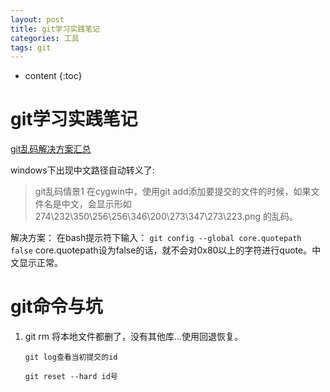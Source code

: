 ```yaml
---
layout: post
title: git学习实践笔记
categories: 工具
tags: git
---
```


* content
{:toc}

# git学习实践笔记

[git乱码解决方案汇总](http://zengrong.net/post/1249.htm)

windows下出现中文路径自动转义了:
> git乱码情景1
在cygwin中，使用git add添加要提交的文件的时候，如果文件名是中文，会显示形如 274\232\350\256\256\346\200\273\347\273\223.png 的乱码。

解决方案：
在bash提示符下输入：
`git config --global core.quotepath false`
core.quotepath设为false的话，就不会对0x80以上的字符进行quote。中文显示正常。



# git命令与坑

1. git rm 将本地文件都删了，没有其他库...使用回退恢复。

    `git log查看当初提交的id`

    `git reset --hard id号`
